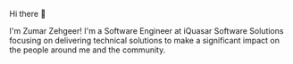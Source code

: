 Hi there 👋

I'm Zumar Zehgeer! I'm a Software Engineer at iQuasar Software Solutions focusing on delivering technical solutions to make a significant impact on the people around me and the community.


<!--
**zumarzehgeer/zumarzehgeer** is a ✨ _special_ ✨ repository because its `README.md` (this file) appears on your GitHub profile.

Here are some ideas to get you started:

- 🔭 I’m currently working on ...
- 🌱 I’m currently learning ...
- 👯 I’m looking to collaborate on ...
- 🤔 I’m looking for help with ...
- 💬 Ask me about ...
- 📫 How to reach me: ...
- 😄 Pronouns: ...
- ⚡ Fun fact: ...
-->
